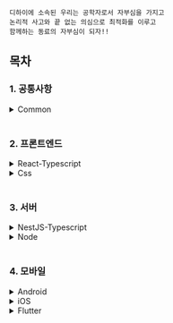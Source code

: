 ```
디하이에 소속된 우리는 공학자로서 자부심을 가지고
논리적 사고와 끝 없는 의심으로 최적화를 이루고
함께하는 동료의 자부심이 되자!!
```

## 목차

### 1. 공통사항

<details><summary>Common</summary>
<p>
<li><a href="https://github.com/dihisoft/styleguide/blob/main/common-guidelines/comment.md">주석 규칙</a><br></li>
<li><a href="https://github.com/dihisoft/styleguide/blob/main/common-guidelines/git-flow.md">깃 플로우 전략</a><br></li>
</p>
</details>

<br/>

### 2. 프론트엔드

<details><summary>React-Typescript</summary>
<p>
<li><a href="https://github.com/dihisoft/styleguide/tree/main/react-nextjs-typescript">코딩 컨벤션</a><br></li>
<li><a href="https://github.com/dihisoft/styleguide/blob/main/react-nextjs-typescript/deployment/deployment.md">NextJs 배포전략</a></li>
<li><a href="https://github.com/dihisoft/styleguide/tree/main/react-nextjs-typescript/example">예제 프로젝트</a></li>
</p>
</details>

<details><summary>Css</summary>
<p>
<li><a href="https://github.com/dihisoft/styleguide/blob/main/css/css.md">코딩 컨벤션</a><br></li>
</p>
</details>

<br/>

### 3. 서버

<details><summary>NestJS-Typescript</summary>
<p>
<li><a href="https://github.com/dihisoft/styleguide/tree/main/nestjs-typescript">코딩 컨벤션</a><br></li>
<li><a href="https://github.com/dihisoft/styleguide/tree/main/nestjs-typescript/example">예제 프로젝트</a></li>
</p>
</details>

<details><summary>Node</summary>
<p>
<li><a href="https://github.com/dihisoft/styleguide/blob/main/nodejs/deployment/deployment.md">배포 전략</a><br></li>
</p>
</details>

<br/>

### 4. 모바일

<details><summary>Android</summary>
<p>
<li><a href="https://github.com/dihisoft/styleguide/blob/main/android/hybrid-app/cookie.md">하이브리드 앱 쿠키 설정</a><br></li>
<li><a href="https://github.com/dihisoft/styleguide/blob/main/android/hybrid-app/local-dev-environment.md">하이브리드 앱 로컬 개발 환경 구축</a><br></li>
<li><a href="https://github.com/dihisoft/styleguide/blob/main/android/deployment/version.md">버전 관리</a></li>
</p>
</details>

<details><summary>iOS</summary>
<p>
<li><a href="https://github.com/dihisoft/styleguide/blob/main/ios/hybrid-app/cookie.md">하이브리드 앱 쿠키 설정</a><br></li>
<li><a href="https://github.com/dihisoft/styleguide/blob/main/ios/hybrid-app/local-dev-environment.md">하이브리드 앱 로컬 개발 환경 구축</a><br></li>
<li><a href="https://github.com/dihisoft/styleguide/blob/main/ios/deployment/version.md">버전 관리</a></li>
</p>
</details>

<details><summary>Flutter</summary>
<p>
<li><a href="https://github.com/dihisoft/styleguide/tree/main/flutter">코딩 컨벤션</a><br></li>
<li><a href="https://github.com/dihisoft/styleguide/blob/main/flutter/deployment/version.md">버전 관리</a></li>
</p>
</details>
